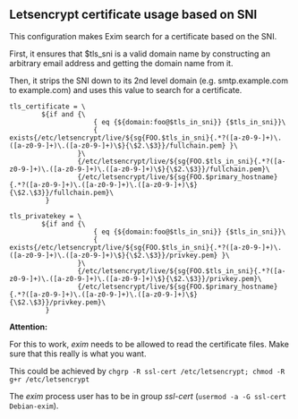 ## Letsencrypt certificate usage based on SNI

This configuration makes Exim search for a certificate based on the SNI.

First, it ensures that $tls_sni is a valid domain name by constructing an arbitrary email address and getting the domain name from it.

Then, it strips the SNI down to its 2nd level domain (e.g. smtp.example.com to example.com) and uses this value to search for a certificate.


```
tls_certificate = \
        ${if and {\
                     { eq {${domain:foo@$tls_in_sni}} {$tls_in_sni}}\
                     { exists{/etc/letsencrypt/live/${sg{FOO.$tls_in_sni}{.*?([a-z0-9-]+)\.([a-z0-9-]+)\.([a-z0-9-]+)\$}{\$2.\$3}}/fullchain.pem} }\
                 }\
                 {/etc/letsencrypt/live/${sg{FOO.$tls_in_sni}{.*?([a-z0-9-]+)\.([a-z0-9-]+)\.([a-z0-9-]+)\$}{\$2.\$3}}/fullchain.pem}\
                 {/etc/letsencrypt/live/${sg{FOO.$primary_hostname}{.*?([a-z0-9-]+)\.([a-z0-9-]+)\.([a-z0-9-]+)\$}{\$2.\$3}}/fullchain.pem}\
         }

tls_privatekey = \
        ${if and {\
                     { eq {${domain:foo@$tls_in_sni}} {$tls_in_sni}}\
                     { exists{/etc/letsencrypt/live/${sg{FOO.$tls_in_sni}{.*?([a-z0-9-]+)\.([a-z0-9-]+)\.([a-z0-9-]+)\$}{\$2.\$3}}/privkey.pem} }\
                 }\
                 {/etc/letsencrypt/live/${sg{FOO.$tls_in_sni}{.*?([a-z0-9-]+)\.([a-z0-9-]+)\.([a-z0-9-]+)\$}{\$2.\$3}}/privkey.pem}\
                 {/etc/letsencrypt/live/${sg{FOO.$primary_hostname}{.*?([a-z0-9-]+)\.([a-z0-9-]+)\.([a-z0-9-]+)\$}{\$2.\$3}}/privkey.pem}\
         }
```

**Attention:**

For this to work, _exim_ needs to be allowed to read the certificate files. Make sure that this really is what you want.

This could be achieved by
`chgrp -R ssl-cert /etc/letsencrypt; chmod -R g+r /etc/letsencrypt`

The _exim_ process user has to be in group _ssl-cert_ (`usermod -a -G ssl-cert Debian-exim`).